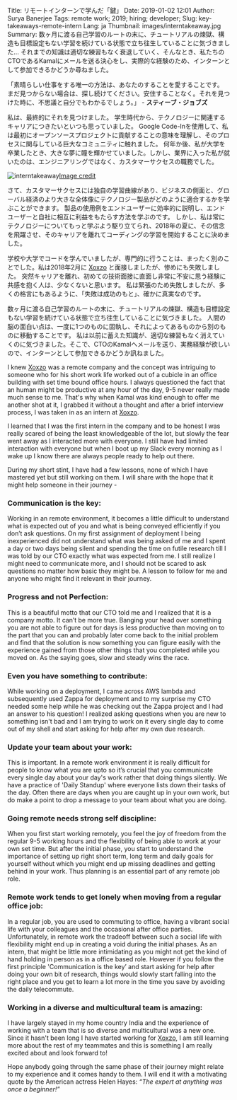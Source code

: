 Title: リモートインターンで学んだ「鍵」
Date: 2019-01-02 12:01
Author: Surya Banerjee
Tags: remote work; 2019; hiring; developer;
Slug: key-takeaways-remote-intern
Lang: ja
Thumbnail: images/interntakeaway.jpg
Summary: 数ヶ月に渡る自己学習のルートの末に、チュートリアルの煉獄、構造も目標設定もない学習を続けている状態で立ち往生していることに気づきました...
それまでの知識は適切な練習もなく衰退していく、そんなとき、私たちのCTOであるKamalにメールを送る決心をし、実際的な経験のため、インターンとして参加できるかどうか尋ねました。

「素晴らしい仕事をする唯一の方法は、あなたのすることを愛することです。
まだ見つからない場合は、探し続けてください。安住することなく。それを見つけた時に、不思議と自分でもわかるでしょう。」 -  **スティーブ・ジョブズ**

私は、最終的にそれを見つけました。
学生時代から、テクノロジーに関連するキャリアにつきたいといつも思っていました。
Google Code-Inを使用して、私は最初にオープンソースプロジェクトに貢献することの意味を理解し、そのプロセスに関与している巨大なコミュニティに触れました。
何年か後、私が大学を卒業したとき、大きな夢に瞳を輝かせていました。しかし、業界に入った私が就いたのは、エンジニアリングではなく、カスタマーサクセスの職務でした。


![interntakeaway](/images/interntakeaway.jpg)<a class="caption" href="https://unsplash.com/photos/O_CLjxjzN3M">Image credit</a>


さて、カスタマーサクセスには独自の学習曲線があり、ビジネスの側面と、グローバル経済のより大きな全体像にテクノロジー製品がどのように適合するかを学ぶことができます。
製品の使用例をエンドユーザーに効率的に説明し、エンドユーザーと自社に相互に利益をもたらす方法を学ぶのです。
しかし、私は常にテクノロジーについてもっと学ぶよう駆り立てられ、2018年の夏に、その信念を飛躍させ、そのキャリアを離れてコーディングの学習を開始することに決めました。

学校や大学でコードを学んでいましたが、専門的に行うことは、まったく別のことでした。私は2018年2月に [Xoxzo](https://www.xoxzo.com/ja/) と面接しましたが、惨めにも失敗しました。
突然キャリアを離れ、初めての技術面接に直面し非常に不安に思う経験に共感を抱く人は、少なくないと思います。
私は緊張のため失敗しましたが、多くの格言にもあるように、「失敗は成功のもと」、確かに真実なのです。

数ヶ月に渡る自己学習のルートの末に、チュートリアルの煉獄、構造も目標設定もない学習を続けている状態で立ち往生していることに気づきました。
人間の脳の面白い点は、一度に1つのものに固執し、それによってあるものから別のものに移動することです。
私は以前に蓄えた知識が、適切な練習もなく消えていくのに気づきました。そこで、CTOのKamalへメールを送り、実務経験が欲しいので、インターンとして参加できるかどうか訊ねました。

I knew [Xoxzo](https://www.xoxzo.com/en/) was a remote company and the concept was intriguing to someone who for his short work life worked out of a cubicle in an office building with set time bound office hours. I always questioned the fact that an human might be productive at any hour of the day, 9-5 never really made much sense to me. That's why when Kamal was kind enough to offer me another shot at it, I grabbed it without a thought and after a brief interview process, I was taken in as an intern at [Xoxzo](https://www.xoxzo.com/en/).

I learned that I was the first intern in the company and to be honest I was really scared of being the least knowledgeable of the lot, but slowly the fear went away as I interacted more with everyone. I still have had limited interaction with everyone but when I boot up my Slack every morning as I wake up I know there are always people ready to help out there.

During my short stint, I have had a few lessons, none of which I have mastered yet but still working on them. I will share with the hope that it might help someone in their journey -

### Communication is the key:
Working in an remote environment, it becomes a little difficult to understand what is expected out of you and what is being conveyed efficiently if you don’t ask questions. On my first assignment of deployment I being inexperienced did not understand what was being asked of me and I spent a day or two days being silent and spending the time on futile research till I was told by our CTO exactly what was expected from me. I still realize I might need to communicate more, and I should not be scared to ask questions no matter how basic they might be. A lesson to follow for me and anyone who might find it relevant in their journey.

### Progress and not Perfection:
This is a beautiful motto that our CTO told me and I realized that it is a company motto. It can’t be more true. Banging your head over something you are not able to figure out for days is less productive than moving on to the part that you can and probably later come back to the initial problem and find that the solution is now something you can figure easily with the experience gained from those other things that you completed while you moved on. As the saying goes, slow and steady wins the race.

### Even you have something to contribute:
While working on a deployment, I came across AWS lambda and subsequently used Zappa for deployment and to my surprise my CTO needed some help while he was checking out the Zappa project and I had an answer to his question! I realized asking questions when you are new to something isn't bad and I am trying to work on it every single day to come out of my shell and start asking for help after my own due research.

### Update your team about your work:
This is important. In a remote work environment it is really difficult for people to know what you are upto so it’s crucial that you communicate every single day about your day's work rather that doing things silently. We have a practice of 'Daily Standup' where everyone lists down their tasks of the day. Often there are days when you are caught up in your own work, but do make a point to drop a message to your team about what you are doing.

### Going remote needs strong self discipline:
When you first start working remotely, you feel the joy of freedom from the regular 9-5 working hours and the flexibility of being able to work at your own set time. But after the initial phase, you start to understand the importance of setting up right short term, long term and daily goals for yourself without which you might end up missing deadlines and getting behind in your work. Thus planning is an essential part of any remote job role.

### Remote work tends to get lonely when moving from a regular office job:
In a regular job, you are used to commuting to office, having a vibrant social life with your colleagues and the occasional after office parties. Unfortunately, in remote work the tradeoff between such a social life with flexibility might end up in creating a void during the initial phases. As an intern, that might be little more intimidating as you might not get the kind of hand holding in person as in a office based role. However if you follow the first principle 'Communication is the key’ and start asking for help after doing your own bit of research, things would slowly start falling into the right place and you get to learn a lot more in the time you save by avoiding the daily telecommute.

### Working in a diverse and multicultural team is amazing:
I have largely stayed in my home country India and the experience of working with a team that is so diverse and multicultural was a new one. Since it hasn't been long I have started working for [Xoxzo](https://www.xoxzo.com/en/), I am still learning more about the rest of my teammates and this is something I am really excited about and look forward to!

Hope anybody going through the same phase of their journey might relate to my experience and it comes handy to them. I will end it with a motivating quote by the American actress Helen Hayes: *“The expert at anything was once a beginner!”*
